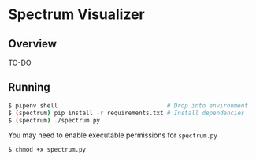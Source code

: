 # Spectrum Visualizer

## Overview
TO-DO

## Running
```bash
$ pipenv shell                               # Drop into environment
$ (spectrum) pip install -r requirements.txt # Install dependencies
$ (spectrum) ./spectrum.py
```

You may need to enable executable permissions for `spectrum.py`
```bash
$ chmod +x spectrum.py
```
